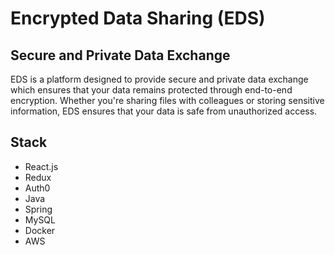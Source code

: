 # Encrypted Data Sharing (EDS)

## Secure and Private Data Exchange

EDS is a platform designed to provide secure
and private data exchange which ensures that your data remains
protected through end-to-end encryption. Whether you're sharing files
with colleagues or storing sensitive information, EDS ensures that
your data is safe from unauthorized access.

## Stack

- React.js
- Redux
- Auth0
- Java
- Spring
- MySQL
- Docker
- AWS

